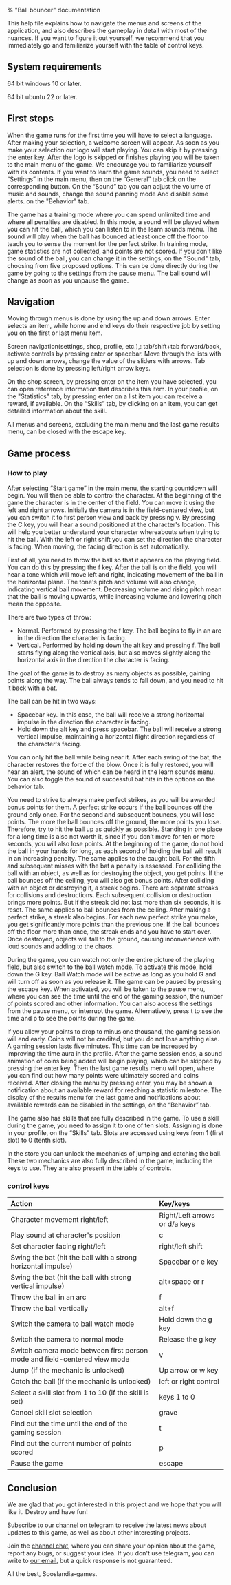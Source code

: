 % "Ball bouncer" documentation

This help file explains how to navigate the menus and screens of the application, and also describes the gameplay in detail with most of the nuances. If you want to figure it out yourself, we recommend that you immediately go and familiarize yourself with the table of control keys.

## System requirements

64 bit windows 10 or later.

64 bit ubuntu 22 or later.

## First steps

When the game runs for the first time you will have to select a language. After making your selection, a welcome screen will appear. As soon as you make your selection our logo will start playing. You can skip it by pressing the enter key. After the logo is skipped or finishes playing you will be taken to the main menu of the game. We encourage you to familiarize yourself with its contents.
If you want to learn the game sounds, you need to select “Settings” in the main menu, then on the “General” tab click on the corresponding button.
On the “Sound” tab you can adjust the volume of music and sounds, change the sound panning mode And disable some alerts. on the "Behavior" tab.

The game has a training mode where you can spend unlimited time and where all penalties are disabled. In this mode, a sound will be played when you can hit the ball, which you can listen to in the learn sounds menu. The sound will play when the ball has bounced at least once off the floor to teach you to sense the moment for the perfect strike. In training mode, game statistics are not collected, and points are not scored.
If you don't like the sound of the ball, you can change it in the settings, on the "Sound" tab, choosing from five proposed options. This can be done directly during the game by going to the settings from the pause menu. The ball sound will change as soon as you unpause the game.

## Navigation

Moving through menus is done by using the up and down arrows. Enter selects an item, while home and end keys do their respective job by setting you on the first or last menu item.

Screen navigation(settings, shop, profile, etc.),: tab/shift+tab forward/back, activate controls by pressing enter or spacebar. Move through the lists with up and down arrows, change the value of the sliders with arrows. Tab selection is done by pressing left/right arrow keys.

On the shop screen, by pressing enter on the item you have selected, you can open reference information that describes this item.
In your profile, on the "Statistics" tab, by pressing enter on a list item you can receive a reward, if available.
On the “Skills” tab, by clicking on an item, you can get detailed information about the skill.

All menus and screens, excluding the main menu and the last game results menu, can be closed with the escape key.

## Game process

### How to play

After selecting “Start game” in the main menu, the starting countdown will begin. You will then be able to control the character.
At the beginning of the game the character is in the center of the field. You can move it using the left and right arrows. Initially the camera is in the field-centered view, but you can switch it to first person view and back by pressing v. By pressing the C key, you will hear a sound positioned at the character's location. This will help you better understand your character whereabouts when trying to hit the ball. With the left or right shift you can set the direction the character is facing. When moving, the facing direction is set automatically.

First of all, you need to throw the ball so that it appears on the playing field. You can do this by pressing the f key.
After the ball is on the field, you will hear a tone which will move left and right, indicating movement of the ball in the horizontal plane. The tone's pitch and volume will also change, indicating vertical ball movement. Decreasing volume and rising pitch mean that the ball is moving upwards, while increasing volume and lowering pitch mean the opposite.

There are two types of throw:

+ Normal. Performed by pressing the f key. The ball begins to fly in an arc in the direction the character is facing.
+ Vertical. Performed by holding down the alt key and pressing f. The ball starts flying along the vertical axis, but also moves slightly along the horizontal axis in the direction the character is facing.

The goal of the game is to destroy as many objects as possible, gaining points along the way. The ball always tends to fall down, and you need to hit it back with a bat.

The ball can be hit in two ways:

+ Spacebar key. In this case, the ball will receive a strong horizontal impulse in the direction the character is facing.
+ Hold down the alt key and press spacebar. The ball will receive a strong vertical impulse, maintaining a horizontal flight direction regardless of the character's facing.

You can only hit the ball while being near it. After each swing of the bat, the character restores the force of the blow. Once it is fully restored, you will hear an alert, the sound of which can be heard in the learn sounds menu. You can also toggle the sound of successful bat hits in the options on the behavior tab.

You need to strive to always make perfect strikes, as you will be awarded bonus points for them. A perfect strike occurs if the ball bounces off the ground only once. For the second and subsequent bounces, you will lose points. The more the ball bounces off the ground, the more points you lose. Therefore, try to hit the ball up as quickly as possible.
Standing in one place for a long time is also not worth it, since if you don’t move for ten or more seconds, you will also lose points.
At the beginning of the game, do not hold the ball in your hands for long, as each second of holding the ball will result in an increasing penalty. The same applies to the caught ball.
For the fifth and subsequent misses with the bat a penalty is assessed.
For colliding the ball with an object, as well as for destroying the object, you get points. If the ball bounces off the ceiling, you will also get bonus points.
After colliding with an object or destroying it, a streak begins. There are separate streaks for collisions and destructions. Each subsequent collision or destruction brings more points. But if the streak did not last more than six seconds, it is reset. The same applies to ball bounces from the ceiling. After making a perfect strike, a streak also begins. For each new perfect strike you make, you get significantly more points than the previous one. If the ball bounces off the floor more than once, the streak ends and you have to start over.
Once destroyed, objects will fall to the ground, causing inconvenience with loud sounds and adding to the chaos.

During the game, you can watch not only the entire picture of the playing field, but also switch to the ball watch mode. To activate this mode, hold down the G key. Ball Watch mode will be active as long as you hold G and will turn off as soon as you release it.
The game can be paused by pressing the escape key. When activated, you will be taken to the pause menu, where you can see the time until the end of the gaming session, the number of points scored and other information. You can also access the settings from the pause menu, or interrupt the game.
Alternatively, press t to see the time and p to see the points during the game.

If you allow your points to drop to minus one thousand, the gaming session will end early. Coins will not be credited, but you do not lose anything else.
A gaming session lasts five minutes. This time can be increased by improving the time aura in the profile.
After the game session ends, a sound animation of coins being added will begin playing, which can be skipped by pressing the enter key.
Then the last game results menu  will open, where you can find out how many points were ultimately scored and coins received. After closing the menu by pressing enter, you may be shown a notification about an available reward for reaching a statistic milestone. The display of the results menu for the last game and notifications about available rewards can be disabled in the settings, on the “Behavior” tab.

The game also has skills that are fully described in the game. To use a skill during the game, you need to assign it to one of ten slots. Assigning is done in your profile, on the “Skills” tab. Slots are accessed using keys from 1 (first slot) to 0 (tenth slot).

In the store you can unlock the mechanics of jumping and catching the ball. These two mechanics are also fully described in the game, including the keys to use. They are also present in the table of controls.

### control keys

| Action | Key/keys |
| :--- | :--- |
| Character movement right/left | Right/Left arrows or d/a keys|
| Play sound at character's position | c |
| Set  character facing right/left | right/left shift |
| Swing the bat (hit the ball with a strong horizontal impulse) | Spacebar or e key |
| Swing the bat (hit the ball with strong vertical impulse) | alt+space or r
| Throw the ball in an arc | f |
| Throw the ball vertically | alt+f |
| Switch the camera to ball watch mode | Hold down the g key |
| Switch the camera to normal mode | Release the g key |
| Switch camera mode between first person mode and field-centered view mode | v |
| Jump (if the mechanic is unlocked) | Up arrow or w key |
| Catch the ball (if the mechanic is unlocked) | left or right control |
| Select a skill slot from 1 to 10 (if the skill is set) | keys 1 to 0 |
| Cancel skill slot selection | grave |
| Find out the time until the end of the gaming session | t |
| Find out the current number of points scored | p |
| Pause the game | escape |

## Conclusion

We are glad that you got interested in this project and we hope that you will like it. Destroy and have fun!

Subscribe to our [channel](https://t.me/sooslandia) on telegram to receive the latest news about updates to this game, as well as about other interesting projects.

Join the [channel chat](https://t.me/sooslandiadiscussion), where you can share your opinion about the game, report any bugs, or suggest your idea.
If you don't use telegram, you can write to [our email](mailto://contact@sooslandia.ru), but a quick response is not guaranteed.

All the best, Sooslandia-games.